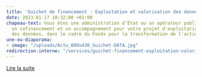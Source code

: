 ```yaml
---
title: 'Guichet de financement : Exploitation et valorisation des données'
date: 2023-01-17 10:32:00 +01:00
chapeau-text: Vous êtes une administration d’État ou un opérateur public ? Obtenez
  un cofinancement et un accompagnement pour votre projet d'exploitation et valorisation
  des données, dans le cadre du Fonds pour la transformation de l'action publique.
une-ou-diaporama:
- image: "/uploads/Actu_800x430_Guichet-DATA.jpg"
redirection-interne: "/services/guichet-financement-exploitation-valorisation-des-donnees/"
---
```


<div class="lien-important"><p><a href="/services/guichet-financement-exploitation-valorisation-des-donnees/">Lire la suite</a></p></div>